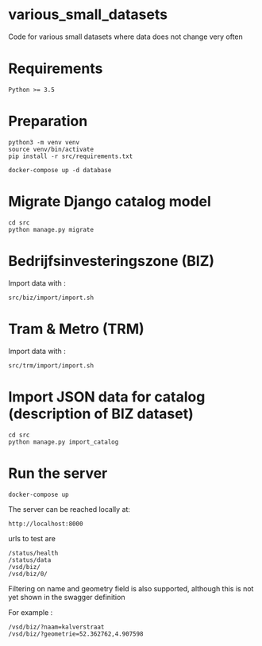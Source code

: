 # various_small_datasets

Code for various small datasets where data does not change very often 

# Requirements

    Python >= 3.5

# Preparation

    python3 -m venv venv
    source venv/bin/activate
    pip install -r src/requirements.txt
    
    docker-compose up -d database

# Migrate Django catalog model

    cd src
    python manage.py migrate

# Bedrijfsinvesteringszone (BIZ)

Import data with :

    src/biz/import/import.sh

# Tram & Metro (TRM)

Import data with :
 
    src/trm/import/import.sh

# Import JSON data for catalog (description of BIZ dataset)

    cd src 
    python manage.py import_catalog

# Run the server

    docker-compose up
    
The server can be reached locally at:

    http://localhost:8000

urls to test are

    /status/health
    /status/data
    /vsd/biz/
    /vsd/biz/0/

Filtering on name and geometry field is also supported, although this is not yet  shown in the swagger definition

For example :

    /vsd/biz/?naam=kalverstraat
    /vsd/biz/?geometrie=52.362762,4.907598